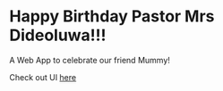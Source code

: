 # Happy Birthday Pastor Mrs Dideoluwa!!!

A Web App to celebrate our friend Mummy!

Check out UI [here](https://www.figma.com/file/xNFw7LUyyM4uT8q58pk23k/Untitled?node-id=0%3A1)
